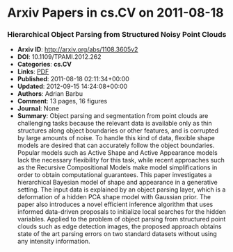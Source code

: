# Arxiv Papers in cs.CV on 2011-08-18
### Hierarchical Object Parsing from Structured Noisy Point Clouds
- **Arxiv ID**: http://arxiv.org/abs/1108.3605v2
- **DOI**: 10.1109/TPAMI.2012.262
- **Categories**: **cs.CV**
- **Links**: [PDF](http://arxiv.org/pdf/1108.3605v2)
- **Published**: 2011-08-18 02:11:34+00:00
- **Updated**: 2012-09-15 14:24:08+00:00
- **Authors**: Adrian Barbu
- **Comment**: 13 pages, 16 figures
- **Journal**: None
- **Summary**: Object parsing and segmentation from point clouds are challenging tasks because the relevant data is available only as thin structures along object boundaries or other features, and is corrupted by large amounts of noise. To handle this kind of data, flexible shape models are desired that can accurately follow the object boundaries. Popular models such as Active Shape and Active Appearance models lack the necessary flexibility for this task, while recent approaches such as the Recursive Compositional Models make model simplifications in order to obtain computational guarantees. This paper investigates a hierarchical Bayesian model of shape and appearance in a generative setting. The input data is explained by an object parsing layer, which is a deformation of a hidden PCA shape model with Gaussian prior. The paper also introduces a novel efficient inference algorithm that uses informed data-driven proposals to initialize local searches for the hidden variables. Applied to the problem of object parsing from structured point clouds such as edge detection images, the proposed approach obtains state of the art parsing errors on two standard datasets without using any intensity information.



